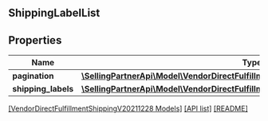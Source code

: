## ShippingLabelList

## Properties

Name | Type | Description | Notes
------------ | ------------- | ------------- | -------------
**pagination** | [**\SellingPartnerApi\Model\VendorDirectFulfillmentShippingV20211228\Pagination**](Pagination.md) |  | [optional]
**shipping_labels** | [**\SellingPartnerApi\Model\VendorDirectFulfillmentShippingV20211228\ShippingLabel[]**](ShippingLabel.md) |  | [optional]

[[VendorDirectFulfillmentShippingV20211228 Models]](../) [[API list]](../../Api) [[README]](../../../README.md)
